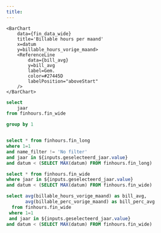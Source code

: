 ```yaml
---
title:  
---
```



<Dropdown
    name=geselecteerd_jaar
    data={jaar_selector}
    value=jaar
    multiple=true
    selectAllByDefault=true
/>



<BarChart
    data={hours_breakdown}
    title='Uursoorten per maand'
    x=datum
    y=value
    series=name_filter
    yFmt=num0
/>

<Grid cols=2>
    <LineChart
        data={fin_data_wide}
        title='Billable % per maand'
        x=datum
        y=billable_perc_vorige_maand
        yFmt=pct0
        markers=true
        markerShape=emptyCircle>
        <ReferenceLine
            data={bill_avg}
            y=bill_perc_avg
            label=Gem.
            color=#27445D
            labelPosition="aboveStart"
        />
    </LineChart>

    <BarChart
        data={fin_data_wide}
        title='Billable hours per maand'
        x=datum
        y=billable_hours_vorige_maand>
        <ReferenceLine
            data={bill_avg}
            y=bill_avg
            label=Gem.
            color=#27445D
            labelPosition="aboveStart"
        />
    </BarChart>
</Grid>

```sql jaar_selector
select 
    jaar
from finhours.fin_wide

group by 1
```

```sql hours_breakdown

select * from finhours.fin_long
where 1=1 
and name_filter != 'No filter'
and jaar in ${inputs.geselecteerd_jaar.value}
and datum < (SELECT MAX(datum) FROM finhours.fin_long)

```

```sql fin_data_wide
select * from finhours.fin_wide
where jaar in ${inputs.geselecteerd_jaar.value}
and datum < (SELECT MAX(datum) FROM finhours.fin_wide)
```

```sql bill_avg
select avg(billable_hours_vorige_maand) as bill_avg,
       avg(billable_perc_vorige_maand) as bill_perc_avg 
  from finhours.fin_wide
 where 1=1
 and jaar in ${inputs.geselecteerd_jaar.value}
and datum < (SELECT MAX(datum) FROM finhours.fin_wide)
```